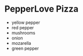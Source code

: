 # PepperLove Pizza

 - yellow pepper
 - red pepper
 - mushrooms
 - onion
 - mozarella
 - green pepper